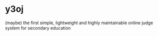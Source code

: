 # y3oj
(maybe) the first simple, lightweight and highly maintainable online judge system for secondary education

